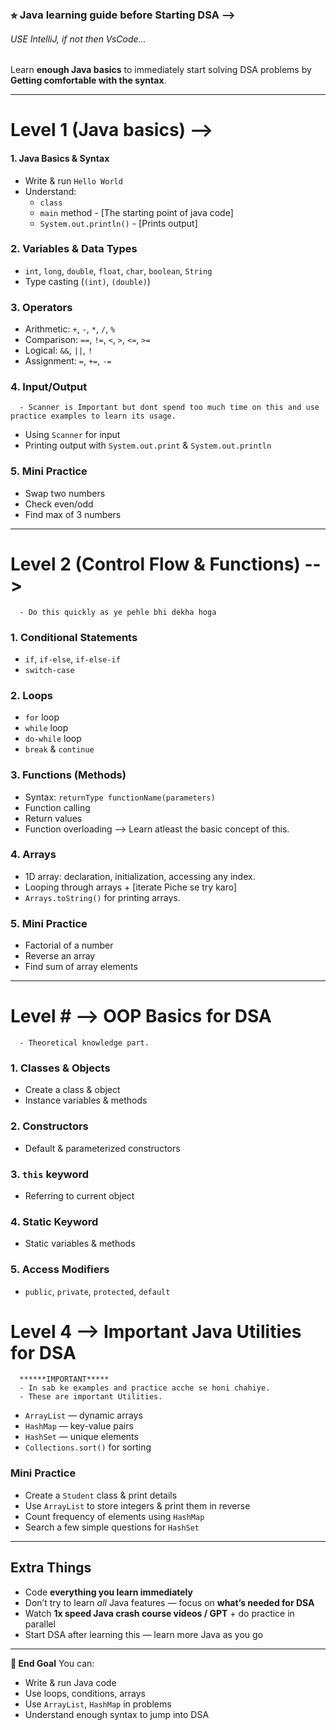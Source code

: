 ### ⭐︎ Java learning guide before Starting DSA -->
###### USE IntelliJ, if not then VsCode...


Learn **enough Java basics** to immediately start solving DSA problems by **Getting comfortable with the syntax**.

---
# Level 1 (Java basics) -->

#### 1. Java Basics & Syntax

- Write & run `Hello World`
- Understand:
  - `class` 
  - `main` method - [The starting point of java code]
  - `System.out.println()` - [Prints output]

### 2. Variables & Data Types
- `int`, `long`, `double`, `float`, `char`, `boolean`, `String`
- Type casting (`(int)`, `(double)`)

### 3. Operators
- Arithmetic: `+`, `-`, `*`, `/`, `%`
- Comparison: `==`, `!=`, `<`, `>`, `<=`, `>=`
- Logical: `&&`, `||`, `!`
- Assignment: `=`, `+=`, `-=`

### 4. Input/Output    
      - Scanner is Important but dont spend too much time on this and use practice examples to learn its usage.
- Using `Scanner` for input
- Printing output with `System.out.print` & `System.out.println`

### 5. Mini Practice
- Swap two numbers
- Check even/odd
- Find max of 3 numbers

---

# Level 2 (Control Flow & Functions) -->
      - Do this quickly as ye pehle bhi dekha hoga
### 1. Conditional Statements
- `if`, `if-else`, `if-else-if`
- `switch-case`

### 2. Loops
- `for` loop
- `while` loop
- `do-while` loop
- `break` & `continue`

### 3. Functions (Methods)
- Syntax: `returnType functionName(parameters)`
- Function calling
- Return values
- Function overloading  --> Learn atleast the basic concept of this.

### 4. Arrays
- 1D array: declaration, initialization, accessing any index.
- Looping through arrays + [iterate Piche se try karo]
- `Arrays.toString()` for printing arrays.

### 5. Mini Practice
- Factorial of a number
- Reverse an array
- Find sum of array elements

---

# Level # --> OOP Basics for DSA
      - Theoretical knowledge part.
### 1. Classes & Objects
- Create a class & object
- Instance variables & methods

### 2. Constructors
- Default & parameterized constructors

### 3. `this` keyword
- Referring to current object

### 4. Static Keyword
- Static variables & methods

### 5. Access Modifiers
- `public`, `private`, `protected`, `default`

# Level 4 --> Important Java Utilities for DSA
      ******IMPORTANT*****
      - In sab ke examples and practice acche se honi chahiye.
      - These are important Utilities.
- `ArrayList` — dynamic arrays
- `HashMap` — key-value pairs
- `HashSet` — unique elements
- `Collections.sort()` for sorting

### Mini Practice
- Create a `Student` class & print details
- Use `ArrayList` to store integers & print them in reverse
- Count frequency of elements using `HashMap`
- Search a few simple questions for `HashSet`

---

## Extra Things
- Code **everything you learn immediately**
- Don’t try to learn *all* Java features — focus on **what’s needed for DSA**
- Watch **1x speed Java crash course videos / GPT** + do practice in parallel
- Start DSA after learning this — learn more Java as you go

---
**🎯 End Goal** You can:
- Write & run Java code
- Use loops, conditions, arrays
- Use `ArrayList`, `HashMap` in problems
- Understand enough syntax to jump into DSA
